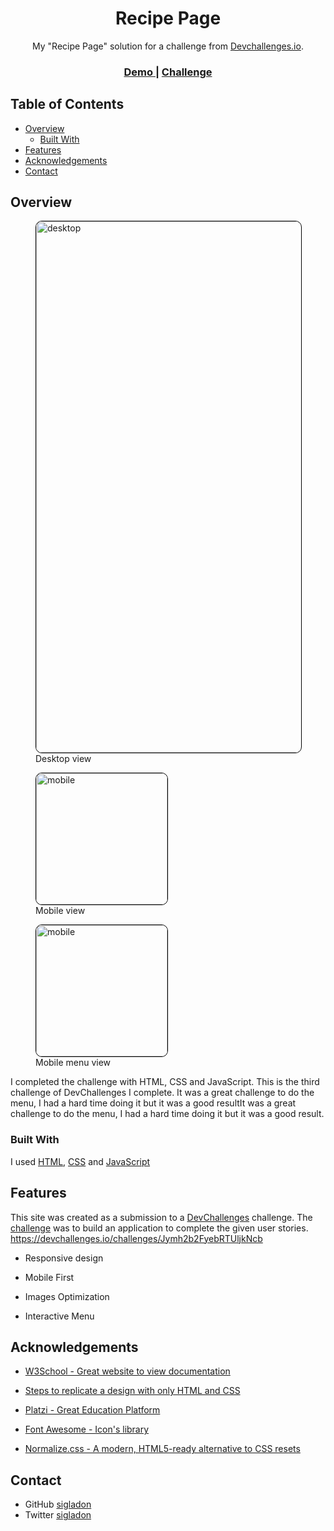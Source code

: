 <h1 style="text-align: center">Recipe Page</h1>

<div style="text-align: center">My "Recipe Page" solution for a challenge from <a href="http://devchallenges.io" target="_blank">Devchallenges.io</a>. 
</div>

<div style="text-align: center">
  <h3>
    <a href="https://interior-consultant-sigladon.onrender.com/" target="_blank">
      Demo
    </a>
    <span> | </span>
    <a href="https://devchallenges.io/challenges/OEKdUZ6xs0h99C38XVht" target="_blank">
      Challenge
    </a>
  </h3>
</div>

## Table of Contents

- [Overview](#overview)
  - [Built With](#built-with)
- [Features](#features)
- [Acknowledgements](#acknowledgements)
- [Contact](#contact)


## Overview

<figure>
<img style="border: 1px solid black; border-radius: 10px" src="https://imgur.com/FyAifAm.png" alt="desktop" width="850"/>
<figcaption>Desktop view</figcaption>
</figure>
<figure>
<img style="border: 1px solid black; border-radius: 10px" src="https://imgur.com/L0tot6d.jpg" alt="mobile" width="210"/>
<figcaption>Mobile view</figcaption>
</figure>
<figure>
<img style="border: 1px solid black; border-radius: 10px" src="https://imgur.com/NVncVif.jpg" alt="mobile" width="210"/>
<figcaption>Mobile menu view</figcaption>
</figure>


I completed the  challenge with HTML, CSS and JavaScript. This is the third challenge of DevChallenges I complete. It was a great challenge to do the menu, I had a hard time doing it but it was a good resultIt was a great challenge to do the menu, I had a hard time doing it but it was a good result.

### Built With

I used [HTML](https://github.com/sigladon/interior-consultant/blob/master/index.html), [CSS](https://github.com/sigladon/interior-consultant/tree/master/css) and [JavaScript](https://github.com/sigladon/interior-consultant/blob/master/js/menu.js)

## Features

<!-- List the features of your application or follow the template. Don't share the figma file here :) -->

This site was created as a submission to a [DevChallenges](https://devchallenges.io/challenges) challenge. The [challenge](https://devchallenges.io/challenges/Jymh2b2FyebRTUljkNcb) was to build an application to complete the given user stories.
https://devchallenges.io/challenges/Jymh2b2FyebRTUljkNcb
- Responsive design

- Mobile First

- Images Optimization

- Interactive Menu


## Acknowledgements

<!-- This section should list any articles or add-ons/plugins that helps you to complete the project. This is optional but it will help you in the future. For exmpale -->
- [W3School - Great website to view documentation](https://www.w3schools.com/) 

- [Steps to replicate a design with only HTML and CSS](https://devchallenges-blogs.web.app/how-to-replicate-design/)

- [Platzi - Great Education Platform](https://platzi.com/)

- [Font Awesome - Icon's library](https://fontawesome.com/)

- [Normalize.css - A modern, HTML5-ready alternative to CSS resets](https://necolas.github.io/normalize.css/)
## Contact
- GitHub [sigladon](https://github.com/sigladon/sigladon)
- Twitter [sigladon](https://twitter.com/sigladon)

